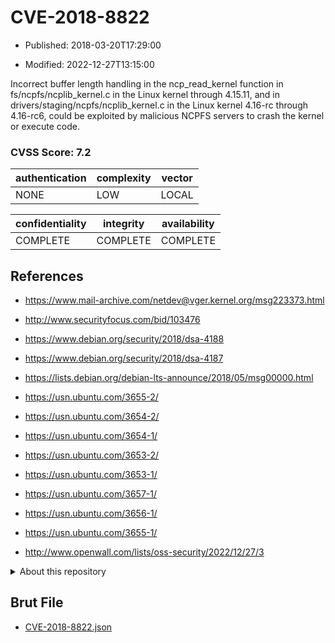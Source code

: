 # CVE-2018-8822

- Published: 2018-03-20T17:29:00

- Modified: 2022-12-27T13:15:00

Incorrect buffer length handling in the ncp_read_kernel function in fs/ncpfs/ncplib_kernel.c in the Linux kernel through 4.15.11, and in drivers/staging/ncpfs/ncplib_kernel.c in the Linux kernel 4.16-rc through 4.16-rc6, could be exploited by malicious NCPFS servers to crash the kernel or execute code.

### CVSS Score: **7.2**

| authentication | complexity | vector |
| --- | --- | --- |
| NONE | LOW | LOCAL |

| confidentiality | integrity | availability |
| --- | --- | --- |
| COMPLETE | COMPLETE | COMPLETE |

## References

* https://www.mail-archive.com/netdev@vger.kernel.org/msg223373.html

* http://www.securityfocus.com/bid/103476

* https://www.debian.org/security/2018/dsa-4188

* https://www.debian.org/security/2018/dsa-4187

* https://lists.debian.org/debian-lts-announce/2018/05/msg00000.html

* https://usn.ubuntu.com/3655-2/

* https://usn.ubuntu.com/3654-2/

* https://usn.ubuntu.com/3654-1/

* https://usn.ubuntu.com/3653-2/

* https://usn.ubuntu.com/3653-1/

* https://usn.ubuntu.com/3657-1/

* https://usn.ubuntu.com/3656-1/

* https://usn.ubuntu.com/3655-1/

* http://www.openwall.com/lists/oss-security/2022/12/27/3

<details>
<summary>About this repository</summary> 

  This repository is part of the project [Live Hack CVE](https://github.com/Live-Hack-CVE). Main website can be found [www.live-hack.org](https://www.live-hack.org) 
  
  Made by [Sn0wAlice](https://github.com/Sn0wAlice) for the people that care about security and need to have a feed of the latest CVEs. Hope you enjoy it, don't forget to star the repo and follow me on [Twitter](https://twitter.com/Sn0wAlice) and [Github](https://github.com/Sn0wAlice). And that is my [personnal website](https://www.alice-snow.me/)

  - [Home Page](https://github.com/Live-Hack-CVE)
  - [Framework](https://github.com/Live-Hack-CVE/cve-framework)
  - [CVE database](https://github.com/Live-Hack-CVE/full_database)
  - [Changelog](https://github.com/Live-Hack-CVE/Changelog)
</details>

## Brut File

* [CVE-2018-8822.json](https://raw.githubusercontent.com/Live-Hack-CVE/full_database/main/cves/2018/CVE-2018-8822.json)

